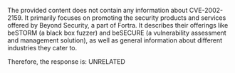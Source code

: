 The provided content does not contain any information about CVE-2002-2159. It primarily focuses on promoting the security products and services offered by Beyond Security, a part of Fortra. It describes their offerings like beSTORM (a black box fuzzer) and beSECURE (a vulnerability assessment and management solution), as well as general information about different industries they cater to.

Therefore, the response is: UNRELATED